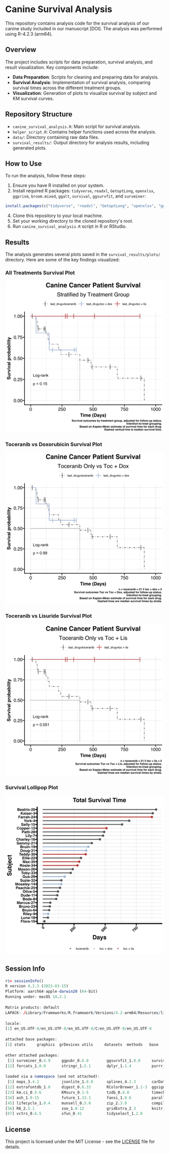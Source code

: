 # Canine Survival Analysis

This repository contains analysis code for the survival analysis of our canine study included in our manuscript [DOI]. The analysis was performed using R-4.2.3 (arm64).

## Overview

The project includes scripts for data preparation, survival analysis, and result visualization. Key components include:

- **Data Preparation**: Scripts for cleaning and preparing data for analysis.
- **Survival Analysis**: Implementation of survival analysis, comparing survival times across the different treatment groups.
- **Visualization**: Generation of plots to visualize survival by subject and KM survival curves.

## Repository Structure

- `canine_survival_analysis.R`: Main script for survival analysis.
- `helper_script.R`: Contains helper functions used across the analysis.
- `data/`: Directory containing raw data files.
- `survival_results/`: Output directory for analysis results, including generated plots.

## How to Use

To run the analysis, follow these steps:

1. Ensure you have R installed on your system.
2. Install required R packages: `tidyverse`, `readxl`, `GetoptLong`, `openxlsx`, `ggprism`, `broom.mixed`, `ggalt`, `survival`, `ggsurvfit`, and `survminer`:
```r
install.packages(c("tidyverse", "readxl", "GetoptLong", "openxlsx", "ggprism", "broom.mixed", "ggalt", "survival", "ggsurvfit", "survminer"))
```
4. Clone this repository to your local machine.
5. Set your working directory to the cloned repository's root.
6. Run `canine_survival_analysis.R` script in R or RStudio.

## Results

The analysis generates several plots saved in the `survival_results/plots/` directory. Here are some of the key findings visualized:

### All Treatments Survival Plot
![All Treatments Survival Plot](survival_results/plots/canine-survival_plots-all_treatments.png)

### Toceranib vs Doxorubicin Survival Plot
![Toceranib vs Doxorubicin Survival Plot](survival_results/plots/canine-survival_plot-toc_vs_dox.png)

### Toceranib vs Lisuride Survival Plot
![Toceranib vs Lisuride Survival Plot](survival_results/plots/canine-survival_plot-toc_vs_lis.png)

### Survival Lollipop Plot
![Survival Lollipop Plot](survival_results/plots/survival_lollipop.png)


## Session Info

```R
r$> sessionInfo()
R version 4.2.3 (2023-03-15)
Platform: aarch64-apple-darwin20 (64-bit)
Running under: macOS 14.2.1

Matrix products: default
LAPACK: /Library/Frameworks/R.framework/Versions/4.2-arm64/Resources/lib/libRlapack.dylib

locale:
[1] en_US.UTF-8/en_US.UTF-8/en_US.UTF-8/C/en_US.UTF-8/en_US.UTF-8

attached base packages:
[1] stats     graphics  grDevices utils     datasets  methods   base     

other attached packages:
 [1] survminer_0.4.9     ggpubr_0.6.0        ggsurvfit_1.0.0     survival_3.5-8      ggalt_0.4.0         broom.mixed_0.2.9.4 ggprism_1.0.4       openxlsx_4.2.5.2    GetoptLong_1.0.5    readxl_1.4.3        lubridate_1.9.3    
[12] forcats_1.0.0       stringr_1.5.1       dplyr_1.1.4         purrr_1.0.2         readr_2.1.4         tidyr_1.3.0         tibble_3.2.1        ggplot2_3.4.4       tidyverse_2.0.0    

loaded via a namespace (and not attached):
 [1] maps_3.4.2          jsonlite_1.8.8      splines_4.2.3       carData_3.0-5       cellranger_1.1.0    globals_0.16.2      Rttf2pt1_1.3.12     pillar_1.9.0        backports_1.4.1     lattice_0.22-5      glue_1.6.2         
[12] extrafontdb_1.0     digest_0.6.33       RColorBrewer_1.1-3  ggsignif_0.6.4      colorspace_2.1-0    Matrix_1.6-4        pkgconfig_2.0.3     broom_1.0.5         listenv_0.9.0       xtable_1.8-4        scales_1.3.0       
[23] km.ci_0.5-6         KMsurv_0.1-5        tzdb_0.4.0          timechange_0.2.0    generics_0.1.3      car_3.1-2           withr_2.5.2         furrr_0.3.1         cli_3.6.2           magrittr_2.0.3      crayon_1.5.2       
[34] ash_1.0-15          future_1.33.1       fansi_1.0.6         parallelly_1.36.0   nlme_3.1-164        MASS_7.3-60         rstatix_0.7.2       data.table_1.14.10  tools_4.2.3         hms_1.1.3           GlobalOptions_0.1.2
[45] lifecycle_1.0.4     munsell_0.5.0       zip_2.3.0           compiler_4.2.3      rlang_1.1.2         grid_4.2.3          rjson_0.2.21        proj4_1.0-14        gtable_0.3.4        codetools_0.2-19    abind_1.4-5        
[56] R6_2.5.1            zoo_1.8-12          gridExtra_2.3       knitr_1.45          survMisc_0.5.6      extrafont_0.19      utf8_1.2.4          KernSmooth_2.23-22  stringi_1.8.3       parallel_4.2.3      Rcpp_1.0.11        
[67] vctrs_0.6.5         xfun_0.41           tidyselect_1.2.0
```

## License

This project is licensed under the MIT License - see the [LICENSE](LICENSE) file for details.
